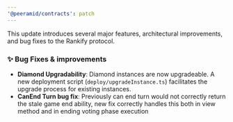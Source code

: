 ```yaml
---
'@peeramid/contracts': patch
---
```


This update introduces several major features, architectural improvements, and bug fixes to the Rankify protocol.

### ✨ Bug Fixes & improvements

- **Diamond Upgradability**: Diamond instances are now upgradeable. A new deployment script (`deploy/upgradeInstance.ts`) facilitates the upgrade process for existing instances.
- **CanEnd Turn bug fix**: Previously can end turn would not correctly return the stale game end ability, new fix correctly handles this both in view method and in ending voting phase execution 



